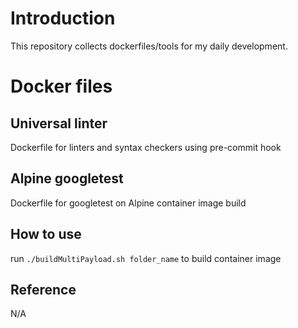 # Introduction
This repository collects dockerfiles/tools for my daily development.

# Docker files
## Universal linter  
  Dockerfile for linters and syntax checkers using pre-commit hook

## Alpine googletest
  Dockerfile for googletest on Alpine container image build

## How to use
 run `./buildMultiPayload.sh folder_name` to build container image

## Reference
  N/A

